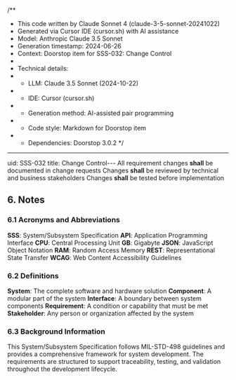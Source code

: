 /**
 * This code written by Claude Sonnet 4 (claude-3-5-sonnet-20241022)
 * Generated via Cursor IDE (cursor.sh) with AI assistance
 * Model: Anthropic Claude 3.5 Sonnet
 * Generation timestamp: 2024-06-26
 * Context: Doorstop item for SSS-032: Change Control
 * 
 * Technical details:
 * - LLM: Claude 3.5 Sonnet (2024-10-22)
 * - IDE: Cursor (cursor.sh)
 * - Generation method: AI-assisted pair programming
 * - Code style: Markdown for Doorstop item
 * - Dependencies: Doorstop 3.0.2
 */
---
uid: SSS-032
title: Change Control---
All requirement changes **shall** be documented in change requests
Changes **shall** be reviewed by technical and business stakeholders
Changes **shall** be tested before implementation

## 6. Notes

### 6.1 Acronyms and Abbreviations
**SSS**: System/Subsystem Specification
**API**: Application Programming Interface
**CPU**: Central Processing Unit
**GB**: Gigabyte
**JSON**: JavaScript Object Notation
**RAM**: Random Access Memory
**REST**: Representational State Transfer
**WCAG**: Web Content Accessibility Guidelines

### 6.2 Definitions
**System**: The complete software and hardware solution
**Component**: A modular part of the system
**Interface**: A boundary between system components
**Requirement**: A condition or capability that must be met
**Stakeholder**: Any person or organization affected by the system

### 6.3 Background Information

This System/Subsystem Specification follows MIL-STD-498 guidelines and provides a comprehensive framework for system development. The requirements are structured to support traceability, testing, and validation throughout the development lifecycle.
